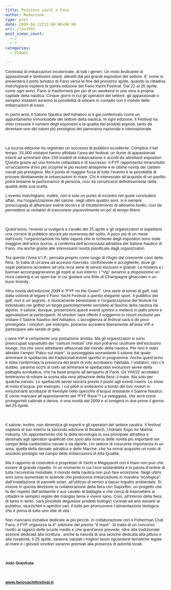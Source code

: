 ```yaml
---
title: Passione yacht a Fano
author: Redazione
type: post
date: 2009-04-22T22:00:00+00:00
url: /?p=3391
post_views_count:
  - 7
  - 7
categories:
  - VIAGGI

---
```

<p style="margin&#45;bottom: 0cm; text&#45;align: left; ">
  <font face="Tahoma, sans&#45;serif"><font size="2">Centinaia di imbarcazioni incolonnate, di tutti i generi. Un molo brulicante di appassionati e tantissimi stand, allestiti dai pi&ugrave; grandi espositori del settore. E&#8217; come si presenter&agrave; il porto turistico di Fano verso la fine del prossimo aprile, quando la cittadina marchigiana ospiter&agrave; la quinta edizione del Fano Yacht Festival. Dal 22 al 26 aprile, come ogni anno, Fano si trasformer&agrave; per pi&ugrave; di un weekend in una vera a propria capitale della nautica. Cinque giorni in cui gli operatori del settore, gli appassionati o semplici visitatori avranno la possibilit&agrave; di entrare in contatto con il mondo delle imbarcazioni di lusso. </font></font>
</p>

<p style="margin&#45;bottom: 0cm; text&#45;align: left; ">
  <font face="Tahoma, sans&#45;serif"><font size="2">In pochi anni, il Salone Nautico dell&#8217;Adriatico si &egrave; gi&agrave; confermato come un appuntamento irrinunciabile del settore della nautica. In ogni edizione, il Festival ha visto crescere il numero degli espositori e la qualit&agrave; dei prodotti esposti, tanto da diventare uno dei saloni pi&ugrave; prestigiosi del panorama nazionale e internazionale. </font></font>
</p>

<p style="margin&#45;bottom: 0cm; text&#45;align: left; ">
  &nbsp;
</p>

<p style="margin&#45;bottom: 0cm; text&#45;align: left; ">
  <font face="Tahoma, sans&#45;serif"><font size="2">La scorsa edizione ha registrato un successo di pubblico eccellente. Complice il bel tempo, 33.000 visitatori hanno affollato l&#8217;area del festival: un fiume di appassionati intenti ad ammirare oltre 150 modelli di imbarcazione e accolti da altrettanti espositori. Questo grazie ad una formula collaudata e di successo. Il FYF rappresenta innanzitutto un&#8217;occasione d&#8217;oro per scoprire le pi&ugrave; recenti anteprime e le ultime novit&agrave; dei cantieri navali pi&ugrave; prestigiosi. Ma il punto di maggior forza di tutto l&#8217;evento &egrave; la possibilit&agrave; di provare direttamente le imbarcazioni in mare. Chi &egrave; interessato all&rsquo;acquisto di un panfilo potr&agrave; testarne le performance di persona, cos&igrave; da convincersi definitivamente della qualit&agrave; della sua scelta.</font></font>
</p>

<p style="margin&#45;bottom: 0cm; text&#45;align: left; ">
  <font face="Tahoma, sans&#45;serif"><font size="2">L&#8217;evento marchigiano, inoltre, non &egrave; solo un punto di incontro nel quale concludere affari, ma l&#8217;organizzazione del salone, negli ultimi quattro anni, si &egrave; sempre preoccupata di affiancare eventi tecnici e di intrattenimento di altissimo livello, cos&igrave; da permettere ai visitatori di trascorrere piacevolmente un po&#8217; di tempo libero.</font></font>
</p>

<p style="margin&#45;bottom: 0cm; text&#45;align: left; ">
  &nbsp;
</p>

<p style="margin&#45;bottom: 0cm; text&#45;align: left; ">
  <font face="Tahoma, sans&#45;serif"><font size="2">Quest&#8217;anno, l&#8217;evento si svolger&agrave; a cavallo del 25 aprile e gli organizzatori si aspettano una cornice di pubblico ancora pi&ugrave; numerosa del solito. A poco pi&ugrave; di un mese dall&#8217;inizio, l&#8217;organizzazione ha fatto sapere che le richieste degli espositori sono state maggiori dell&#8217;anno scorso, a conferma dell&#8217;accresciuta attrattiva del Salone Nautico di Fano, ma anche grazie alle interessanti novit&agrave; pianificate dagli organizzatori.</font></font>
</p>

<p style="margin&#45;bottom: 0cm; text&#45;align: left; ">
  <font face="Tahoma, sans&#45;serif"><font size="2">Tra queste l&#8217;Area V.I.P., pensata proprio come luogo di rifugio dal crescente caos della fiera. Si tratta di un&#8217;area ad accesso riservato, confortevole e accogliente, dove gli ospiti potranno accedere ad una ricca serie di servizi esclusivi e gratuiti. Le hostess e i barman accompagneranno gli ospiti al suo interno. I &ldquo;Vip&rdquo; avranno a disposizione un ricco catering e un open bar in cui gustare una fl&ucirc;te di Champagne ghiacciato o un buon brandy. </font></font>
</p>

<p style="margin&#45;bottom: 0cm; text&#45;align: left; ">
  <font face="Tahoma, sans&#45;serif"><font size="2">Altra novit&agrave; dell&rsquo;edizione 2009 &egrave; &ldquo;FYF on the Green&rdquo;. Una serie di tornei di golf, nati dalla volont&agrave; di legare il Fano Yacht Festival a questo elegante sport. Il pubblico del golf, non &egrave; un segreto, &egrave; storicamente benestante e l&#8217;organizzazione del festival ha individuato nei golfisti un target particolarmente sensibile al fascino della nautica da diporto. Il salone, dunque, presenzier&agrave; questi eventi sportivi e metter&agrave; in palio premi e agevolazioni ai partecipanti. Ai vincitori sar&agrave; offerto il soggiorno in resort esclusivi per visitare il Salone Nautico dell&#8217;Adriatico. L&#8217;accoglienza al festival sar&agrave; a dir poco privilegiata: i vincitori, per esempio, potranno accedere liberamente all&#8217;area VIP e partecipare alle serate di gala. </font></font>
</p>

<p style="margin&#45;bottom: 0cm; text&#45;align: left; ">
  <font face="Tahoma, sans&#45;serif"><font size="2">L&#8217;area VIP &egrave; certamente una postazione ambita. Ma gli organizzatori si sono preoccupati soprattutto dei &ldquo;comuni mortali&rdquo; che non potranno usufruire dell&#8217;esclusivo lounge, ma che sono altrettanto affascinati dal mondo della nautica. Per loro &egrave; stato allestito l&#8217;ampio &ldquo;Palco sul mare&rdquo;, la passeggiata sovrastante il salone dal quale ammirare lo spettacolo dei tradizionali eventi sportivi in programma. Anche quest&#8217;anno &egrave; stata confermata la presenza del team di volo acrobatico Yakitalia. I visitatori, non c&#8217;&egrave; dubbio, saranno occhi al cielo ad ammirare le spettacolari evoluzioni aeree della pattuglia acrobatica, che ha base proprio all&#8217;aeroporto di Fano. Gli YAK52 acrobatici tenteranno di rubare la scena alla vera attrazione della fiera: il mare. Ma solo per qualche minuto. Lo spettacolo aereo lascer&agrave; presto il posto agli eventi marini. Lo show di moto d&#8217;acqua, per esempio, i cui piloti si esibiranno a bordo dei loro motori in emozionanti acrobazie di freestyle nello specchio d&#8217;acqua antistante il Salone Nautico. E come mancare all&#8217;appuntamento del &ldquo;FYF Race&rdquo;? La veleggiata, che avr&agrave; come protagonisti cabinati e derive, &egrave; una novit&agrave; del 2009 e si svolger&agrave; in due prove il giorno del 25 Aprile.</font></font>
</p>

<p style="margin&#45;bottom: 0cm; text&#45;align: left; ">
  &nbsp;
</p>

<p style="margin&#45;bottom: 0cm; text&#45;align: left; ">
  <font face="Tahoma, sans&#45;serif"><font size="2">Il salone, inoltre, non dimentica gli esperti e gli operatori del settore nautico. Il festival ospiter&agrave; al suo interno la seconda edizione di Boatech, l&#8217;Adriatic Expo for Marine Industry. Un appuntamento che fa della tecnologia la sua principale attrattiva e destinato agli operatori qualificati che sono alla ricerca delle novit&agrave; pi&ugrave; importanti nel campo della cantieristica navale e da diporto. Un settore di crescente importanza in un area, quella della dorsale adriatica e delle Marche, che ha ormai acquisito un ruolo di assoluto prestigio nel campo delle imbarcazioni di Alta Qualit&agrave;.</font></font>
</p>

<p style="margin&#45;bottom: 0cm; text&#45;align: left; ">
  <font face="Tahoma, sans&#45;serif"><font size="2">Ma il rapporto di costruttori e proprietari di Yacht e Megayacht con il mare non pu&ograve; che essere di grande rispetto. In un momento in cui l&#8217;eco&#45;sostenibilit&agrave; &egrave; la parola d&#8217;ordine di tutta l&#8217;economia mondiale, il mondo della nautica non pu&ograve; fare eccezione. Negli ultimi anni sono aumentate le aziende che producono imbarcazione in maniera &ldquo;ecologica&rdquo;: dall&rsquo;installazione di pannelli solari, all&rsquo;utilizzo di vernici a basso impatto ambientale. Si muove in questa direzione la collaborazione della fiera con SaporBio, un progetto che fa del rispetto dell&#8217;ambiente il suo cavallo di battaglia e che cerca di trasmettere ai cittadini le semplici regole del mangiar bene e vivere sano. Cos&igrave;, all&#8217;interno della fiera, di tanto in tanto, sar&agrave; possibile degustare prodotti biologici cucinati ad arte davanti al pubblico, stuzzichini e aperitivi vari. Il tutto per promuovere l&#8217;alimentazione biologica che &egrave; prima di tutto uno stile di vita.</font></font>
</p>

<p style="margin&#45;bottom: 0cm; text&#45;align: left; ">
  <font face="Tahoma, sans&#45;serif"><font size="2">Non mancano iniziative dedicate ai pi&ugrave; piccoli. In collaborazione con il Fisherman Club Fano, il FYF organizza la 4&deg; edizione del premio &ldquo;Il mare&rdquo;. Si tratta di un concorso rivolto ai ragazzi delle scuole medie e che quest&#8217;anno prevede, oltre alla tradizionale sezione dedicata alla scrittura,, anche la nascita di una sezione dedicata alla pittura e alla creativit&agrave;. Il 25 aprile, saranno valutati i migliori lavori riguardanti tematiche legate al mare e i giovani vincitori saranno premiati alla presenza di autorit&agrave; locali.</font></font>
</p>

<p style="margin&#45;bottom: 0cm" align="justify">
  &nbsp;
</p>

<p style="margin&#45;bottom: 0cm" align="justify">
  <font face="Tahoma, sans&#45;serif"><font size="2"><strong>Aldo Gianfrate</strong></font></font>
</p>

<p style="margin&#45;bottom: 0cm" align="justify">
  &nbsp;
</p>

<p style="margin&#45;bottom: 0cm" align="justify">
  <a href="https://www.fanoyachtfestival.it/"><strong><font face="Tahoma, sans&#45;serif"><font size="2"><u>www.fanoyachtfestival.it</u></font></font></strong></a>
</p>